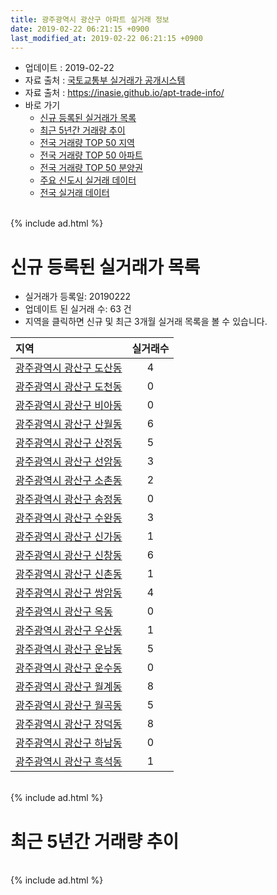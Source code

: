 ```yaml
---
title: 광주광역시 광산구 아파트 실거래 정보
date: 2019-02-22 06:21:15 +0900
last_modified_at: 2019-02-22 06:21:15 +0900
---
```


* 업데이트 : 2019-02-22
* 자료 출처 : [국토교통부 실거래가 공개시스템](http://rt.molit.go.kr)
* 자료 출처 : https://inasie.github.io/apt-trade-info/
* 바로 가기
    * [신규 등록된 실거래가 목록](#신규-등록된-실거래가-목록)
    * [최근 5년간 거래량 추이](#최근-5년간-거래량-추이)
    * [전국 거래량 TOP 50 지역](https://inasie.github.io/apt-trade-info/최근-3개월-전국에서-가장-거래가-많이-발생한-지역)
    * [전국 거래량 TOP 50 아파트](https://inasie.github.io/apt-trade-info/최근-3개월-전국에서-가장-거래가-많이-발생한-아파트)
    * [전국 거래량 TOP 50 분양권](https://inasie.github.io/apt-trade-info/최근-3개월-전국에서-가장-거래가-많이-발생한-분양권)
    * [주요 신도시 실거래 데이터](https://inasie.github.io/apt-trade-info/주요-신도시)
    * [전국 실거래 데이터](https://inasie.github.io/apt-trade-info/전국)

<br>
{% include ad.html %}
<br>

# 신규 등록된 실거래가 목록
* 실거래가 등록일: 20190222
* 업데이트 된 실거래 수: 63 건
* 지역을 클릭하면 신규 및 최근 3개월 실거래 목록을 볼 수 있습니다.


|지역|실거래수|
|:---|:---:|
|[광주광역시 광산구 도산동](https://ayogom.github.io/apt-trade-info/광주광역시-광산구-도산동)|4|
|[광주광역시 광산구 도천동](https://ayogom.github.io/apt-trade-info/광주광역시-광산구-도천동)|0|
|[광주광역시 광산구 비아동](https://ayogom.github.io/apt-trade-info/광주광역시-광산구-비아동)|0|
|[광주광역시 광산구 산월동](https://ayogom.github.io/apt-trade-info/광주광역시-광산구-산월동)|6|
|[광주광역시 광산구 산정동](https://ayogom.github.io/apt-trade-info/광주광역시-광산구-산정동)|5|
|[광주광역시 광산구 선암동](https://ayogom.github.io/apt-trade-info/광주광역시-광산구-선암동)|3|
|[광주광역시 광산구 소촌동](https://ayogom.github.io/apt-trade-info/광주광역시-광산구-소촌동)|2|
|[광주광역시 광산구 송정동](https://ayogom.github.io/apt-trade-info/광주광역시-광산구-송정동)|0|
|[광주광역시 광산구 수완동](https://ayogom.github.io/apt-trade-info/광주광역시-광산구-수완동)|3|
|[광주광역시 광산구 신가동](https://ayogom.github.io/apt-trade-info/광주광역시-광산구-신가동)|1|
|[광주광역시 광산구 신창동](https://ayogom.github.io/apt-trade-info/광주광역시-광산구-신창동)|6|
|[광주광역시 광산구 신촌동](https://ayogom.github.io/apt-trade-info/광주광역시-광산구-신촌동)|1|
|[광주광역시 광산구 쌍암동](https://ayogom.github.io/apt-trade-info/광주광역시-광산구-쌍암동)|4|
|[광주광역시 광산구 옥동](https://ayogom.github.io/apt-trade-info/광주광역시-광산구-옥동)|0|
|[광주광역시 광산구 우산동](https://ayogom.github.io/apt-trade-info/광주광역시-광산구-우산동)|1|
|[광주광역시 광산구 운남동](https://ayogom.github.io/apt-trade-info/광주광역시-광산구-운남동)|5|
|[광주광역시 광산구 운수동](https://ayogom.github.io/apt-trade-info/광주광역시-광산구-운수동)|0|
|[광주광역시 광산구 월계동](https://ayogom.github.io/apt-trade-info/광주광역시-광산구-월계동)|8|
|[광주광역시 광산구 월곡동](https://ayogom.github.io/apt-trade-info/광주광역시-광산구-월곡동)|5|
|[광주광역시 광산구 장덕동](https://ayogom.github.io/apt-trade-info/광주광역시-광산구-장덕동)|8|
|[광주광역시 광산구 하남동](https://ayogom.github.io/apt-trade-info/광주광역시-광산구-하남동)|0|
|[광주광역시 광산구 흑석동](https://ayogom.github.io/apt-trade-info/광주광역시-광산구-흑석동)|1|


<br>
{% include ad.html %}
<br>

# 최근 5년간 거래량 추이


<div style="width:100%;">
    <canvas id="deal_progress" height="200"></canvas>
</div>

<script>
new Chart(document.getElementById("deal_progress"), {
    type: 'line',
    data: {
        labels: ['201402','201403','201404','201405','201406','201407','201408','201409','201410','201411','201412','201501','201502','201503','201504','201505','201506','201507','201508','201509','201510','201511','201512','201601','201602','201603','201604','201605','201606','201607','201608','201609','201610','201611','201612','201701','201702','201703','201704','201705','201706','201707','201708','201709','201710','201711','201712','201801','201802','201803','201804','201805','201806','201807','201808','201809','201810','201811','201812','201901','201902'],
        datasets: [{
            label: '매매',
            pointRadius: 1,
            data: [724, 754, 587, 535, 543, 593, 565, 723, 726, 621, 570, 706, 640, 848, 609, 534, 489, 487, 544, 460, 647, 603, 543, 396, 436, 497, 481, 465, 586, 671, 707, 663, 782, 647, 583, 438, 567, 586, 540, 596, 623, 581, 519, 665, 514, 622, 537, 682, 640, 922, 623, 666, 685, 715, 863, 959, 874, 636, 538, 485, 158],
            borderColor: "rgba(255, 201, 14, 1)",
            backgroundColor: "rgba(255, 201, 14, 0.5)",
            fill: false,
            lineTension: 0
        },{
            label: '전월세',
            pointRadius: 1,
            data: [624, 467, 429, 404, 399, 400, 438, 426, 602, 527, 430, 477, 411, 527, 458, 488, 534, 572, 531, 425, 510, 450, 535, 452, 554, 508, 461, 405, 449, 443, 447, 395, 537, 504, 439, 453, 493, 400, 464, 475, 476, 498, 637, 553, 445, 462, 437, 487, 454, 533, 499, 427, 461, 457, 427, 357, 560, 517, 405, 553, 197],
            borderColor: "rgba(0, 141, 185, 1)",
            backgroundColor: "rgba(0, 141, 185, 0.5)",
            fill: false,
            lineTension: 0
        }
        ]
    },
    options: {
        responsive: true,
        title: {
            display: false
        },
        tooltips: {
            mode: 'index',
            intersect: false
        },
        hover: {
            mode: 'nearest',
            intersect: true
        },
        scales: {
            xAxes: [{
                display: true,
                scaleLabel: {
                    display: true,
                    labelString: '년/월'
                }
            }],
            yAxes: [{
                display: true,
                ticks: {
                    suggestedMin: 0,
                },
                scaleLabel: {
                    display: true,
                    labelString: '실거래 수'
                }
            }]
        }
    }
});

</script>


<br>
{% include ad.html %}
<br>

